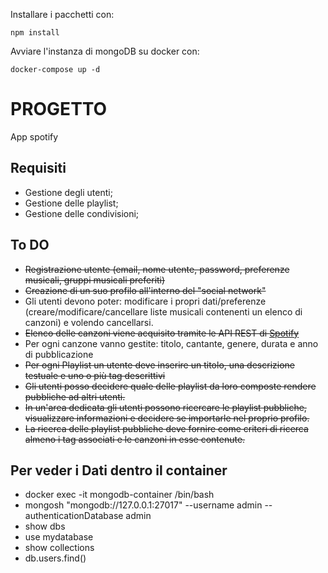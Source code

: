 Installare i pacchetti con: 
```
npm install
```
Avviare l'instanza di mongoDB su docker con: 
```
docker-compose up -d
```

# PROGETTO
App spotify

## Requisiti
- Gestione degli utenti;
- Gestione delle playlist;
- Gestione delle condivisioni;

## To DO

- ~~Registrazione utente (email, nome utente, password, preferenze musicali,  gruppi musicali preferiti)~~
- ~~Creazione di un suo profilo all'interno del "social network"~~
- Gli utenti devono poter: modificare i propri dati/preferenze (creare/modificare/cancellare liste musicali contenenti un elenco di canzoni) e volendo cancellarsi.
- ~~Elenco delle canzoni viene acquisito tramite le API REST di [Spotify](https:////developer.spotify.com/documentation/web-api/reference)~~
- Per ogni canzone vanno gestite: titolo, cantante, genere, durata e anno di pubblicazione
- ~~Per ogni Playlist un utente deve inserire un titolo, una descrizione testuale e uno o più tag descrittivi~~
- ~~Gli utenti posso decidere quale delle playlist da loro composte rendere pubbliche ad altri utenti.~~
- ~~In un'area dedicata gli utenti possono ricercare le playlist pubbliche, visualizzare informazioni e decidere se importarle nel proprio profilo.~~
- ~~La ricerca delle playlist pubbliche deve fornire come criteri di ricerca almeno i tag associati e le canzoni in esse contenute.~~

## Per veder i Dati dentro il container

- docker exec -it mongodb-container /bin/bash
- mongosh "mongodb://127.0.0.1:27017" --username admin --authenticationDatabase admin
- show dbs
- use mydatabase
- show collections
- db.users.find()